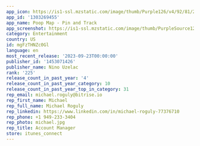 ```yaml
---
app_icon: https://is1-ssl.mzstatic.com/image/thumb/Purple126/v4/92/81/20/9281204d-c07a-4cdc-0e7a-e43b8af80a92/AppIcon-0-0-1x_U007emarketing-0-7-0-85-220.png/1024x1024bb.png
app_id: '1303269455'
app_name: Poop Map - Pin and Track
app_screenshot: https://is1-ssl.mzstatic.com/image/thumb/PurpleSource124/v4/6e/f4/c9/6ef4c966-dd5d-6736-f91d-60b469b4bb14/b825e6da-0c87-432a-b789-4b4d8670266f_Simulator_Screen_Shot_-_iPhone_12_Pro_Max_-_2020-12-10_at_17.28.55.png/1284x2778bb.png
category: Entertainment
country: US
id: mgFzTHNZc0Gl
language: en
most_recent_release: '2023-09-23T00:00:00'
publisher_id: '1453071426'
publisher_name: Nino Uzelac
rank: '225'
release_count_in_past_year: '4'
release_count_in_past_year_category: 10
release_count_in_past_year_top_in_category: 31
rep_email: michael.roguly@bitrise.io
rep_first_name: Michael
rep_full_name: Michael Roguly
rep_linkedin: https://www.linkedin.com/in/michael-roguly-77376710
rep_phone: +1 949-233-3404
rep_photo: michael.jpg
rep_title: Account Manager
store: itunes_connect
---
```

